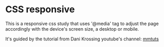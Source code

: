 # CSS responsive

This is a responsive css study that uses '@media' tag to adjust the page accordingly with the device's screen size, a desktop or mobile.

It's guided by the tutorial from Dani Krossing youtube's channel:  [mmtuts](https://www.youtube.com/user/TheCharmefis)